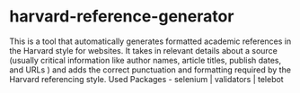 # harvard-reference-generator
This is a tool that automatically generates formatted academic references in the Harvard style for websites.
It takes in relevant details about a source (usually critical information like author names, article titles, publish dates, and URLs ) and adds the correct punctuation and formatting required by the Harvard referencing style.
Used Packages - selenium | validators | telebot
